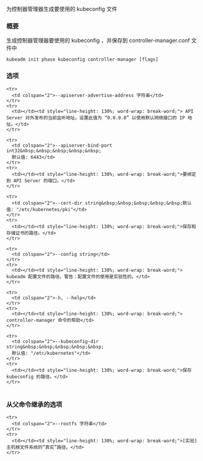 
<!-- Generates a kubeconfig file for the controller manager to use -->
为控制器管理器生成要使用的 kubeconfig 文件

<!-- ### Synopsis -->
### 概要


<!-- Generates the kubeconfig file for the controller manager to use and saves it to controller-manager.conf file -->
生成控制器管理器要使用的 kubeconfig ，并保存到 controller-manager.conf 文件中

```
kubeadm init phase kubeconfig controller-manager [flags]
```

<!-- ### Options -->
### 选项

<table style="width: 100%; table-layout: fixed;">
  <colgroup>
    <col span="1" style="width: 10px;" />
    <col span="1" />
  </colgroup>
  <tbody>

<!--     <tr>
      <td colspan="2">--apiserver-advertise-address string</td>
    </tr>
    <tr>
      <td></td><td style="line-height: 130%; word-wrap: break-word;">The IP address the API Server will advertise it's listening on. Specify '0.0.0.0' to use the address of the default network interface.</td>
    </tr> -->
    <tr>
      <td colspan="2">--apiserver-advertise-address 字符串</td>
    </tr>
    <tr>
      <td></td><td style="line-height: 130%; word-wrap: break-word;"> API Server 对外发布的当前监听地址。设置此值为 “0.0.0.0” 以使用默认网络接口的 IP 地址。</td>
    </tr>

<!--     <tr>
      <td colspan="2">--apiserver-bind-port int32&nbsp;&nbsp;&nbsp;&nbsp;&nbsp;Default: 6443</td>
    </tr>
    <tr>
      <td></td><td style="line-height: 130%; word-wrap: break-word;">Port for the API Server to bind to.</td>
    </tr> -->
    <tr>
      <td colspan="2">--apiserver-bind-port int32&nbsp;&nbsp;&nbsp;&nbsp;&nbsp;
      默认值: 6443</td>
    </tr>
    <tr>
      <td></td><td style="line-height: 130%; word-wrap: break-word;">要绑定到 API Server 的端口。</td>
    </tr>


<!--     <tr>
      <td colspan="2">--cert-dir string&nbsp;&nbsp;&nbsp;&nbsp;&nbsp;Default: "/etc/kubernetes/pki"</td>
    </tr>
    <tr>
      <td></td><td style="line-height: 130%; word-wrap: break-word;">The path where to save and store the certificates.</td>
    </tr> -->
    <tr>
      <td colspan="2">--cert-dir string&nbsp;&nbsp;&nbsp;&nbsp;&nbsp;默认值: "/etc/kubernetes/pki"</td>
    </tr>
    <tr>
      <td></td><td style="line-height: 130%; word-wrap: break-word;">保存和存储证书的路径。</td>
    </tr>

<!--     <tr>
      <td colspan="2">--config string</td>
    </tr>
    <tr>
      <td></td><td style="line-height: 130%; word-wrap: break-word;">Path to kubeadm config file. WARNING: Usage of a configuration file is experimental.</td>
    </tr> -->
    <tr>
      <td colspan="2">--config string</td>
    </tr>
    <tr>
      <td></td><td style="line-height: 130%; word-wrap: break-word;"> kubeadm 配置文件的路径。警告：配置文件的使用是实验性的。</td>
    </tr>

<!--     <tr>
      <td colspan="2">-h, --help</td>
    </tr>
    <tr>
      <td></td><td style="line-height: 130%; word-wrap: break-word;">help for controller-manager</td>
    </tr> -->
    <tr>
      <td colspan="2">-h, --help</td>
    </tr>
    <tr>
      <td></td><td style="line-height: 130%; word-wrap: break-word;"> controller-manager 命令的帮助</td>
    </tr>

<!--     <tr>
      <td colspan="2">--kubeconfig-dir string&nbsp;&nbsp;&nbsp;&nbsp;&nbsp;Default: "/etc/kubernetes"</td>
    </tr>
    <tr>
      <td></td><td style="line-height: 130%; word-wrap: break-word;">The path where to save the kubeconfig file.</td>
    </tr> -->
    <tr>
      <td colspan="2">--kubeconfig-dir string&nbsp;&nbsp;&nbsp;&nbsp;&nbsp;
      默认值: "/etc/kubernetes"</td>
    </tr>
    <tr>
      <td></td><td style="line-height: 130%; word-wrap: break-word;">保存 kubeconfig 的路径。</td>
    </tr>

  </tbody>
</table>



<!-- ### Options inherited from parent commands -->
### 从父命令继承的选项

<table style="width: 100%; table-layout: fixed;">
  <colgroup>
    <col span="1" style="width: 10px;" />
    <col span="1" />
  </colgroup>
  <tbody>

<!--     <tr>
      <td colspan="2">--rootfs string</td>
    </tr>
    <tr>
      <td></td><td style="line-height: 130%; word-wrap: break-word;">[EXPERIMENTAL] The path to the 'real' host root filesystem.</td>
    </tr> -->
    <tr>
      <td colspan="2">--rootfs 字符串</td>
    </tr>
    <tr>
      <td></td><td style="line-height: 130%; word-wrap: break-word;">[实验] 主机根文件系统的“真实”路径。</td>
    </tr>

  </tbody>
</table>



